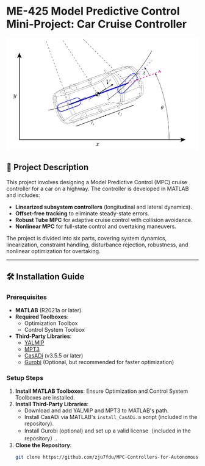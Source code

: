 # ME-425 Model Predictive Control Mini-Project: Car Cruise Controller

![Car Model](figures/car_model.png) <!-- Add a relevant figure if available -->

## 📖 Project Description
This project involves designing a Model Predictive Control (MPC) cruise controller for a car on a highway. The controller is developed in MATLAB and includes:
- **Linearized subsystem controllers** (longitudinal and lateral dynamics).
- **Offset-free tracking** to eliminate steady-state errors.
- **Robust Tube MPC** for adaptive cruise control with collision avoidance.
- **Nonlinear MPC** for full-state control and overtaking maneuvers.

The project is divided into six parts, covering system dynamics, linearization, constraint handling, disturbance rejection, robustness, and nonlinear optimization for overtaking.

---

## 🛠 Installation Guide

### Prerequisites
- **MATLAB** (R2021a or later).
- **Required Toolboxes**:
  - Optimization Toolbox
  - Control System Toolbox
- **Third-Party Libraries**:
  - [YALMIP](https://yalmip.github.io/)
  - [MPT3](https://www.mpt3.org/)
  - [CasADi](https://web.casadi.org/) (v3.5.5 or later)
  - [Gurobi](https://www.gurobi.com/) (Optional, but recommended for faster optimization)

### Setup Steps
1. **Install MATLAB Toolboxes**: Ensure Optimization and Control System Toolboxes are installed.
2. **Install Third-Party Libraries**:
   - Download and add YALMIP and MPT3 to MATLAB's path.
   - Install CasADi via MATLAB's `install_CasADi.m` script (included in the repository).
   - Install Gurobi (optional) and set up a valid license（included in the repository）.
3. **Clone the Repository**:
   ```bash
   git clone https://github.com/zju7fdu/MPC-Controllers-for-Autonomous-Driving-Conditions.git
   